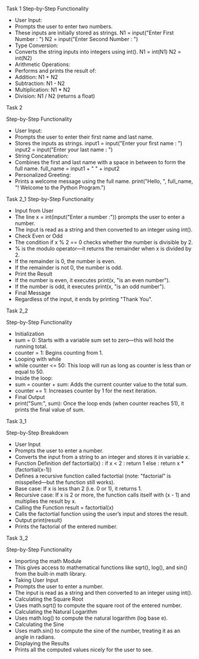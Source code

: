 Task 1 
 Step-by-Step Functionality
- User Input:
- Prompts the user to enter two numbers.
- These inputs are initially stored as strings.
N1 = input("Enter First Number : ")
N2 = input("Enter Second Number : ")
- Type Conversion:
- Converts the string inputs into integers using int().
N1 = int(N1)
N2 = int(N2)
- Arithmetic Operations:
- Performs and prints the result of:
- Addition: N1 + N2
- Subtraction: N1 - N2
- Multiplication: N1 * N2
- Division: N1 / N2 (returns a float)


Task 2

 Step-by-Step Functionality
- User Input:
- Prompts the user to enter their first name and last name.
- Stores the inputs as strings.
input1 = input("Enter your first name : ")
input2 = input("Enter your last name : ")
- String Concatenation:
- Combines the first and last name with a space in between to form the full name.
full_name = input1 + " " + input2
- Personalized Greeting:
- Prints a welcome message using the full name.
print("Hello, ", full_name, "! Welcome to the Python Program.")


Task 2_1
 Step-by-Step Functionality
- Input from User
- The line x = int(input("Enter a number :")) prompts the user to enter a number.
- The input is read as a string and then converted to an integer using int().
- Check Even or Odd
- The condition if x % 2 == 0 checks whether the number is divisible by 2.
- % is the modulo operator—it returns the remainder when x is divided by 2.
- If the remainder is 0, the number is even.
- If the remainder is not 0, the number is odd.
- Print the Result
- If the number is even, it executes print(x, "is an even number").
- If the number is odd, it executes print(x, "is an odd number").
- Final Message
- Regardless of the input, it ends by printing "Thank You".

Task 2_2

 Step-by-Step Functionality
- Initialization
- sum = 0: Starts with a variable sum set to zero—this will hold the running total.
- counter = 1: Begins counting from 1.
- Looping with while
- while counter <= 50: This loop will run as long as counter is less than or equal to 50.
- Inside the loop:
- sum = counter + sum: Adds the current counter value to the total sum.
- counter += 1: Increases counter by 1 for the next iteration.
- Final Output
- print("Sum:", sum): Once the loop ends (when counter reaches 51), it prints the final value of sum.

Task 3_1 

 Step-by-Step Breakdown
- User Input
- Prompts the user to enter a number.
- Converts the input from a string to an integer and stores it in variable x.
- Function Definition
def factortial(x) :
    if x < 2 :
        return 1
    else :
        return x * (factortial(x-1))
- Defines a recursive function called factortial (note: "factorial" is misspelled—but the function still works).
- Base case: If x is less than 2 (i.e. 0 or 1), it returns 1.
- Recursive case: If x is 2 or more, the function calls itself with (x - 1) and multiplies the result by x.
- Calling the Function
result = factortial(x)
- Calls the factortial function using the user’s input and stores the result.
- Output
print(result)
- Prints the factorial of the entered number.

Task 3_2

Step-by-Step Functionality
- Importing the math Module
- This gives access to mathematical functions like sqrt(), log(), and sin() from the built-in math library.
- Taking User Input
- Prompts the user to enter a number.
- The input is read as a string and then converted to an integer using int().
- Calculating the Square Root
 - Uses math.sqrt() to compute the square root of the entered number.
- Calculating the Natural Logarithm
- Uses math.log() to compute the natural logarithm (log base e).
- Calculating the Sine
- Uses math.sin() to compute the sine of the number, treating it as an angle in radians.
- Displaying the Results
- Prints all the computed values nicely for the user to see.

